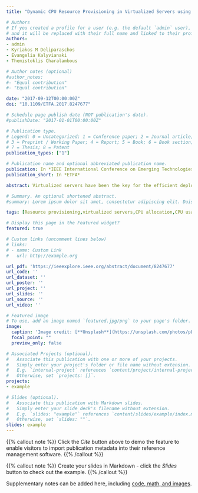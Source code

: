 ```yaml
---
title: "Dynamic CPU Resource Provisioning in Virtualized Servers using Maximum Correntropy Criterion Kalman Filters"

# Authors
# If you created a profile for a user (e.g. the default `admin` user), write the username (folder name) here 
# and it will be replaced with their full name and linked to their profile.
authors:
- admin
- Kyriakos M Deliparaschos
- Evangelia Kalyvianaki
- Themistoklis Charalambous

# Author notes (optional)
#author_notes:
#- "Equal contribution"
#- "Equal contribution"

date: "2017-09-12T00:00:00Z"
doi: "10.1109/ETFA.2017.8247677"

# Schedule page publish date (NOT publication's date).
#publishDate: "2017-01-01T00:00:00Z"

# Publication type.
# Legend: 0 = Uncategorized; 1 = Conference paper; 2 = Journal article;
# 3 = Preprint / Working Paper; 4 = Report; 5 = Book; 6 = Book section;
# 7 = Thesis; 8 = Patent
publication_types: ["1"]

# Publication name and optional abbreviated publication name.
publication: In *IEEE International Conference on Emerging Technologies and Factory Automation*
publication_short: In *ETFA*

abstract: Virtualized servers have been the key for the efficient deployment of cloud applications. As the application demand increases, it is important to dynamically adjust the CPU allocation of each component in order to save resources for other applications and keep performance high, e.g., the client mean response time (mRT) should be kept below a Quality of Service (QoS) target. In this work, a new form of Kalman filter, called the Maximum Correntropy Criterion Kalman Filter (MCC-KF), has been used in order to predict, and hence, adjust the CPU allocations of each component while the RUBiS auction site workload changes randomly as the number of clients varies. MCC-KF has shown high performance when the noise is non-Gaussian, as it is the case in the CPU usage. Numerical evaluations compare our designed framework with other current state-of-the-art using real-data via the RUBiS benchmark website deployed on a prototype Xen-virtualized cluster.

# Summary. An optional shortened abstract.
#summary: Lorem ipsum dolor sit amet, consectetur adipiscing elit. Duis posuere tellus ac convallis placerat. Proin tincidunt magna sed ex sollicitudin condimentum.

tags: [Resource provisioning,virtualized servers,CPU allocation,CPU usage,RUBiS,Kalman filter]

# Display this page in the Featured widget?
featured: true

# Custom links (uncomment lines below)
# links:
# - name: Custom Link
#   url: http://example.org

url_pdf: 'https://ieeexplore.ieee.org/abstract/document/8247677'
url_code: ''
url_dataset: ''
url_poster: ''
url_project: ''
url_slides: ''
url_source: ''
url_video: ''

# Featured image
# To use, add an image named `featured.jpg/png` to your page's folder. 
image:
  caption: 'Image credit: [**Unsplash**](https://unsplash.com/photos/pLCdAaMFLTE)'
  focal_point: ""
  preview_only: false

# Associated Projects (optional).
#   Associate this publication with one or more of your projects.
#   Simply enter your project's folder or file name without extension.
#   E.g. `internal-project` references `content/project/internal-project/index.md`.
#   Otherwise, set `projects: []`.
projects:
- example

# Slides (optional).
#   Associate this publication with Markdown slides.
#   Simply enter your slide deck's filename without extension.
#   E.g. `slides: "example"` references `content/slides/example/index.md`.
#   Otherwise, set `slides: ""`.
slides: example
---
```


{{% callout note %}}
Click the *Cite* button above to demo the feature to enable visitors to import publication metadata into their reference management software.
{{% /callout %}}

{{% callout note %}}
Create your slides in Markdown - click the *Slides* button to check out the example.
{{% /callout %}}

Supplementary notes can be added here, including [code, math, and images](https://wowchemy.com/docs/writing-markdown-latex/).
